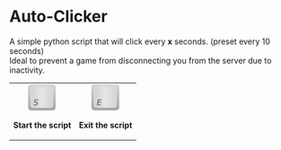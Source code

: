 # Auto-Clicker
A simple python script that will click every **x** seconds. (preset every 10 seconds)\
Ideal to prevent a game from disconnecting you from the server due to inactivity.

<table>
  <tr>
    <td valign="top" align="center"><img src="https://github.com/claes-work/claes-work/blob/main/Images/key_s.PNG" width="50" title="start script" alt="start script" /> <p><b>Start the script<b/><p/></td>
    <td valign="top" align="center"><img src="https://github.com/claes-work/claes-work/blob/main/Images/key_e.PNG" width="50" title="exit script" alt="exit script" /> <p><b>Exit the script<b/><p/></td>
  </tr>
</table>
